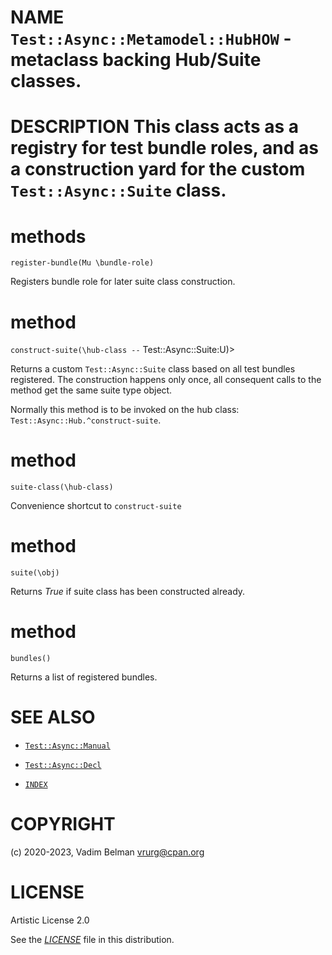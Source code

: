 # NAME `Test::Async::Metamodel::HubHOW` - metaclass backing Hub/Suite classes.

# DESCRIPTION This class acts as a registry for test bundle roles, and as a construction yard for the custom `Test::Async::Suite` class.

# methods

`register-bundle(Mu \bundle-role)`

Registers bundle role for later suite class construction.

# method

`construct-suite(\hub-class --` Test::Async::Suite:U)\>

Returns a custom `Test::Async::Suite` class based on all test bundles registered. The construction happens only once, all consequent calls to the method get the same suite type object.

Normally this method is to be invoked on the hub class: `Test::Async::Hub.^construct-suite`.

# method

`suite-class(\hub-class)`

Convenience shortcut to `construct-suite`

# method

`suite(\obj)`

Returns *True* if suite class has been constructed already.

# method

`bundles()`

Returns a list of registered bundles.

# SEE ALSO

  - [`Test::Async::Manual`](../Manual.md)

  - [`Test::Async::Decl`](../Decl.md)

  - [`INDEX`](../../../../../INDEX.md)

# COPYRIGHT

(c) 2020-2023, Vadim Belman <vrurg@cpan.org>

# LICENSE

Artistic License 2.0

See the [*LICENSE*](../../../../../LICENSE) file in this distribution.

